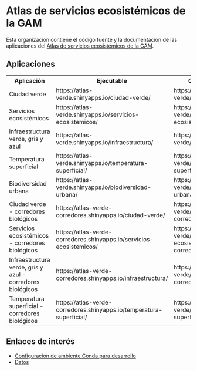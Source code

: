 # Atlas de servicios ecosistémicos de la GAM
Esta organización contiene el código fuente y la documentación de las aplicaciones del [Atlas de servicios ecosistémicos de la GAM](https://atlas-verde.org/).

## Aplicaciones
<table>
  <tr>
    <th>
    Aplicación
    </>
    <th>
    Ejecutable
    </th>
    <th>
    Código fuente
    </th>
  </tr>
  <tr>
    <td>
    Ciudad verde
    </td>
    <td>
    https://atlas-verde.shinyapps.io/ciudad-verde/
    </td>
    <td>
    https://github.com/atlas-verde/ciudad-verde
    </td>
  </tr>
  <tr>
    <td>
    Servicios ecosistémicos
    </td>
    <td>
    https://atlas-verde.shinyapps.io/servicios-ecosistemicos/
    </td>
    <td>
    https://github.com/atlas-verde/servicios-ecosistemicos
    </td>
  </tr>
  <tr>
    <td>
    Infraestructura verde, gris y azul
    </td>
    <td>
    https://atlas-verde.shinyapps.io/infraestructura/
    </td>
    <td>
    https://github.com/atlas-verde/infraestructura
    </td>
  </tr>
  <tr>
    <td>
    Temperatura superficial
    </td>
    <td>
    https://atlas-verde.shinyapps.io/temperatura-superficial/
    </td>
    <td>
    https://github.com/atlas-verde/temperatura-superficial
    </td>
  </tr>
  <tr>
    <td>
    Biodiversidad urbana
    </td>
    <td>
    https://atlas-verde.shinyapps.io/biodiversidad-urbana/
    </td>
    <td>
    https://github.com/atlas-verde/biodiversidad-urbana
    </td>
  </tr>
  <tr>
    <td>
    Ciudad verde - corredores biológicos
    </td>
    <td>
    https://atlas-verde-corredores.shinyapps.io/ciudad-verde/
    </td>
    <td>
    https://github.com/atlas-verde/ciudad-verde-corredores
    </td>
  </tr>
  <tr>
    <td>
    Servicios ecosistémicos - corredores biológicos
    </td>
    <td>
    https://atlas-verde-corredores.shinyapps.io/servicios-ecosistemicos/
    </td>
    <td>
    https://github.com/atlas-verde/servicios-ecosistemicos-corredores
    </td>
  </tr>
  <tr>
    <td>
    Infraestructura verde, gris y azul - corredores biológicos
    </td>
    <td>
    https://atlas-verde-corredores.shinyapps.io/infraestructura/
    </td>
    <td>
    https://github.com/atlas-verde/infraestructura-corredores
    </td>
  </tr>
  <tr>
    <td>
    Temperatura superficial - corredores biológicos
    </td>
    <td>
    https://atlas-verde-corredores.shinyapps.io/temperatura-superficial/
    </td>
    <td>
    https://github.com/atlas-verde/temperatura-superficial-corredores
    </td>
  </tr>
</table>

## Enlaces de interés
- [Configuración de ambiente Conda para desarrollo](conda.md)
- [Datos](https://github.com/atlas-verde/datos)
